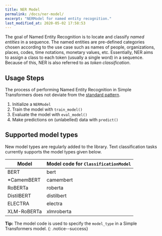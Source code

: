 ```yaml
---
title: NER Model
permalink: /docs/ner-model/
excerpt: "NERModel for named entity recognition."
last_modified_at: 2020-05-02 17:58:53
---
```


The goal of Named Entity Recognition is to locate and classify *named entities* in a sequence. The named entities are pre-defined categories chosen according to the use case such as names of people, organizations, places, codes, time notations, monetary values, etc. Essentially, NER aims to assign a class to each token (usually a single word) in a sequence. Because of this, NER is also referred to as *token classification*.


## Usage Steps

The process of performing Named Entity Recognition in Simple Transformers does not deviate from the [standard pattern](/docs/usage/#task-specific-models).

1. Initialize a `NERModel`
2. Train the model with `train_model()`
3. Evaluate the model with `eval_model()`
4. Make predictions on (unlabelled) data with `predict()`


## Supported model types

New model types are regularly added to the library. Text classification tasks currently supports the model types given below.

| Model       | Model code for `ClassificationModel` |
|-------------|--------------------------------------|
| BERT        | bert                                 |
| *CamemBERT  | camembert                            |
| RoBERTa     | roberta                              |
| DistilBERT  | distilbert                           |
| ELECTRA     | electra                              |
| XLM-RoBERTa | xlmroberta                           |

**Tip:** The model code is used to specify the `model_type` in a Simple Transformers model.
{: .notice--success}


